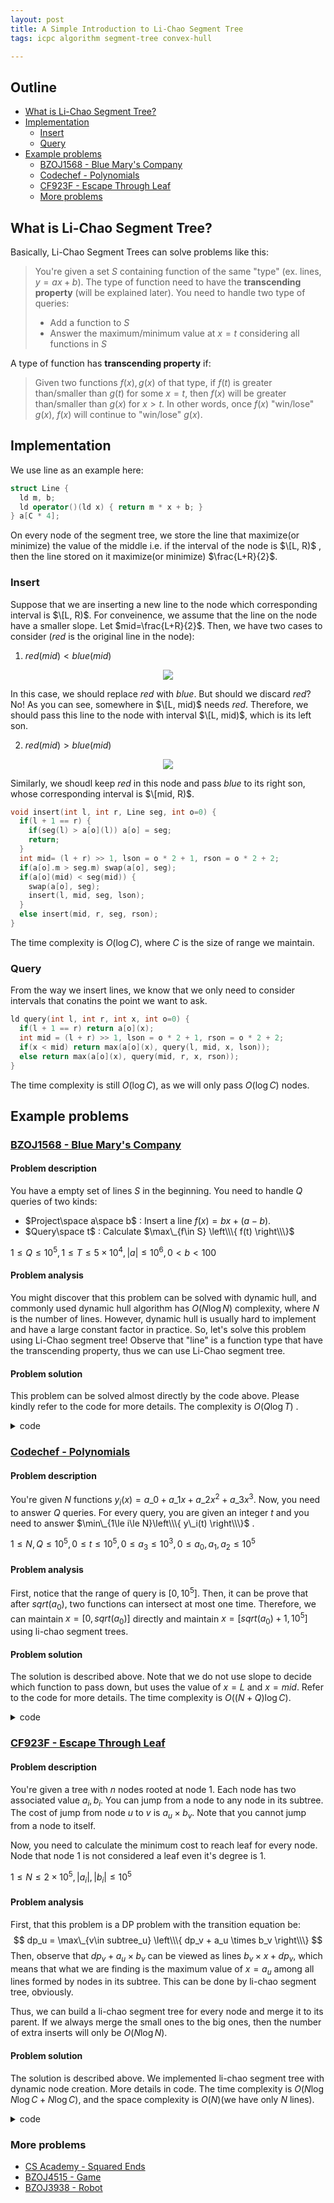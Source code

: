```yaml
---
layout: post
title: A Simple Introduction to Li-Chao Segment Tree
tags: icpc algorithm segment-tree convex-hull

---
```


## Outline

+ [What is Li-Chao Segment Tree?](#what-is-li-chao-segment-tree)
+ [Implementation](#implementation)
  + [Insert](#insert)
  + [Query](#query)
+ [Example problems](#example-problems)
  + [BZOJ1568 - Blue Mary's Company](#a-hrefhttpswwwlydsycomjudgeonlineproblemphpid1568bzoj1568---blue-marys-companya)
  + [Codechef - Polynomials](#a-hrefhttpswwwcodechefcomnov17problemspolycodechef---polynomialsa)
  + [CF923F - Escape Through Leaf](#a-hrefhttpscodeforcescomproblemsetproblem932fcf923f---escape-through-leafa)
  + [More problems](#more-problems)

## What is Li-Chao Segment Tree?

Basically, Li-Chao Segment Trees can solve problems like this:

> You're given a set $S$ containing function of the same "type" (ex. lines, $y=ax+b$). The type of function need to have the **transcending property** (will be explained later). You need to handle two type of queries:
> + Add a function to $S$
> + Answer the maximum/minimum value at $x=t$ considering all functions in $S$

A type of function has **transcending property** if:

> Given two functions $f(x), g(x)$ of that type, if $f(t)$ is greater than/smaller than $g(t)$ for some $x=t$, then $f(x)$ will be greater than/smaller than $g(x)$ for $x>t$. In other words, once $f(x)$ "win/lose" $g(x)$, $f(x)$ will continue to "win/lose" $g(x)$.

## Implementation

We use line as an example here:
```c++
struct Line {
  ld m, b;
  ld operator()(ld x) { return m * x + b; }
} a[C * 4];
```

On every node of the segment tree, we store the line that maximize(or minimize) the value of the middle i.e. if the interval of the node is $\[L, R)$ , then the line stored on it maximize(or minimize) $\frac{L+R}{2}$.

### Insert

Suppose that we are inserting a new line to the node which corresponding interval is $\[L, R)$. For conveinence, we assume that the line on the node have a smaller slope. Let $mid=\frac{L+R}{2}$. Then, we have two cases to consider ($red$ is the original line in the node):

1. $red(mid) < blue(mid)$

<div style="text-align:center"><img src="/assets/images/li-chao-segment-tree/smaller.png" /></div>

In this case, we should replace $red$ with $blue$. But should we discard $red$? No! As you can see, somewhere in $\[L, mid)$ needs $red$. Therefore, we should pass this line to the node with interval $\[L, mid)$, which is its left son.

2. $red(mid) > blue(mid)$ 

<div style="text-align:center"><img src="/assets/images/li-chao-segment-tree/greater.png" /></div>

Similarly, we shoudl keep $red$ in this node and pass $blue$ to its right son, whose corresponding interval is $\[mid, R)$.

```c++
void insert(int l, int r, Line seg, int o=0) {
  if(l + 1 == r) {
    if(seg(l) > a[o](l)) a[o] = seg;
    return;
  }
  int mid= (l + r) >> 1, lson = o * 2 + 1, rson = o * 2 + 2;
  if(a[o].m > seg.m) swap(a[o], seg);
  if(a[o](mid) < seg(mid)) {
    swap(a[o], seg);
    insert(l, mid, seg, lson);
  }
  else insert(mid, r, seg, rson);
}
```

The time complexity is $O(\log C)$, where $C$ is the size of range we maintain.

### Query

From the way we insert lines, we know that we only need to consider intervals that conatins the point we want to ask.

```c++
ld query(int l, int r, int x, int o=0) {
  if(l + 1 == r) return a[o](x);
  int mid = (l + r) >> 1, lson = o * 2 + 1, rson = o * 2 + 2;
  if(x < mid) return max(a[o](x), query(l, mid, x, lson));
  else return max(a[o](x), query(mid, r, x, rson));
}
```

The time complexity is still $O(\log C)$, as we will only pass $O(\log C)$ nodes.

## Example problems

### [BZOJ1568 - Blue Mary's Company](https://www.lydsy.com/JudgeOnline/problem.php?id=1568)

#### Problem description

You have a empty set of lines $S$ in the beginning. You need to handle $Q$ queries of two kinds:

+ $Project\space a\space b$ : Insert a line $f(x)=bx+(a-b)$.
+ $Query\space t$ : Calculate $\max\_{f\in S} \left\\\{ f(t) \right\\\}$

$1\le Q\le 10^5, 1\le T \le 5\times 10^4, |a| \le 10^6, 0 < b < 100$

#### Problem analysis

You might discover that this problem can be solved with dynamic hull, and commonly used dynamic hull algorithm has $O(N\log N)$ complexity, where $N$ is the number of lines. However, dynamic hull is usually hard to implement and have a large constant factor in practice. So, let's solve this problem using Li-Chao segment tree! Observe that "line" is a function type that have the transcending property, thus we can use Li-Chao segment tree.

#### Problem solution

This problem can be solved almost directly by the code above. Please kindly refer to the code for more details. The complexity is $O(Q\log T)$ .

<details><summary>code</summary>

```cpp
{% include code-snippets/2020-02-06-li-chao-segment-tree/bzoj-1568.cpp %}
```

</details>

### [Codechef - Polynomials](https://www.codechef.com/NOV17/problems/POLY)

#### Problem description

You're given $N$ functions $y_i(x)=a\_0 + a\_1x + a\_2x^2 + a\_3x^3$. Now, you need to answer $Q$ queries. For every query, you are given an integer $t$ and you need to answer $\min\_{1\le i\le N}\left\\\{ y\_i(t) \right\\\}$ .

$1\le N, Q\le 10^5, 0\le t\le 10^5, 0\le a_3\le 10^3, 0\le a_0, a_1, a_2\le 10^5$

#### Problem analysis

First, notice that the range of query is $[0, 10^5]$. Then, it can be prove that after $sqrt(a_0)$, two functions can intersect at most one time. Therefore, we can maintain $x=[0, sqrt(a_0)]$ directly and maintain $x=[sqrt(a_0)+1, 10^5]$ using li-chao segment trees.

#### Problem solution

The solution is described above. Note that we do not use slope to decide which function to pass down, but uses the value of $x=L$ and $x=mid$. Refer to the code for more details. The time complexity is $O((N+Q)\log C)$.

<details><summary>code</summary>

```cpp
{% include code-snippets/2020-02-06-li-chao-segment-tree/codechef-poly.cpp %}
```

</details>

### [CF923F - Escape Through Leaf](https://codeforces.com/problemset/problem/932/F)

#### Problem description

You're given a tree with $n$ nodes rooted at node $1$. Each node has two associated value $a_i, b_i$. You can jump from a node to any node in its subtree. The cost of jump from node $u$ to $v$ is $a_u\times b_v$. Note that you cannot jump from a node to itself.

Now, you need to calculate the minimum cost to reach leaf for every node. Node that node $1$ is not considered a leaf even it's degree is $1$.

$1\le N\le 2\times 10^5, |a_i|, |b_i| \le 10^5$

#### Problem analysis

First, that this problem is a DP problem with the transition equation be:
$$
dp_u = \max\_{v\in subtree_u} \left\\\{ dp_v + a_u \times b_v \right\\\}
$$
Then, observe that $dp_v + a_u \times b_v$ can be viewed as lines $b_v\times x + dp_v$, which means that what we are finding is the maximum value of $x=a_u$ among all lines formed by nodes in its subtree. This can be done by li-chao segment tree, obviously.

Thus, we can build a li-chao segment tree for every node and merge it to its parent. If we always merge the small ones to the big ones, then the number of extra inserts will only be $O(N\log N)$. 

#### Problem solution

The solution is described above. We implemented li-chao segment tree with dynamic node creation. More details in code. The time complexity is $O(N\log N\log C + N\log C)$, and the space complexity is $O(N)$(we have only $N$ lines).

<details><summary>code</summary>

```cpp
{% include code-snippets/2020-02-06-li-chao-segment-tree/cf-923f.cpp %}
```

</details>

### More problems

+ [CS Academy - Squared Ends](https://csacademy.com/contest/archive/task/squared-ends)
+ [BZOJ4515 - Game](https://www.lydsy.com/JudgeOnline/problem.php?id=4515)
+ [BZOJ3938 - Robot](https://www.lydsy.com/JudgeOnline/problem.php?id=3938)

